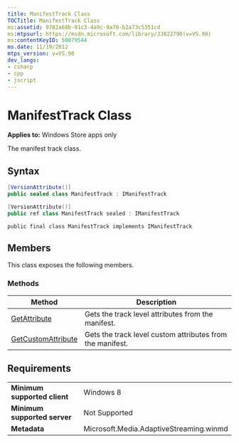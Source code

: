```yaml
---
title: ManifestTrack Class
TOCTitle: ManifestTrack Class
ms:assetid: 9782a68b-91c3-4a9c-9a78-b2a73c5351cd
ms:mtpsurl: https://msdn.microsoft.com/library/JJ822790(v=VS.90)
ms:contentKeyID: 50079544
ms.date: 11/19/2012
mtps_version: v=VS.90
dev_langs:
- csharp
- cpp
- jscript
---
```


# ManifestTrack Class

**Applies to:** Windows Store apps only

The manifest track class.

## Syntax

```csharp
[VersionAttribute()]
public sealed class ManifestTrack : IManifestTrack
```

```cpp
[VersionAttribute()]
public ref class ManifestTrack sealed : IManifestTrack
```

```jscript
public final class ManifestTrack implements IManifestTrack
```

## Members

This class exposes the following members.

### Methods

|Method|Description|
|--- |--- |
|[GetAttribute](manifesttrack-getattribute-method.md)|Gets the track level attributes from the manifest.|
|[GetCustomAttribute](manifesttrack-getcustomattribute-method.md)|Gets the track level custom attributes from the manifest.|

## Requirements

|||
|--- |--- |
|**Minimum supported client**|Windows 8|
|**Minimum supported server**|Not Supported|
|**Metadata**|Microsoft.Media.AdaptiveStreaming.winmd|
